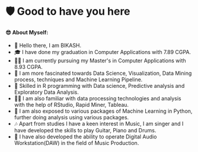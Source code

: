 # 🛡 Good to have you here 
#### 😎 About Myself:
- 👦 Hello there, I am BIKASH.
- 🎓 I have done my graduation in Computer Applications with 7.89 CGPA.
- 👨‍🎓 I am currently pursuing my Master's in Computer Applications with 8.93 CGPA.
- 👀 I am more fascinated towards Data Science, Visualization, Data Mining process, techniques and Machine Learning Pipeline.
- 🌱 Skilled in R programming with Data science, Predictive analysis and Exploratory Data Analysis.
- 🤹‍♂️ I am also familiar with data processing technologies and analysis with the help of RStudio, Rapid Miner, Tableau. 
- 🎁 I am also exposed to various packages of Machine Learning in Python, further doing analysis using various packages.
- 🎶 Apart from studies I have a keen interest in Music, I am singer and I have developed the skills to play Guitar, Piano and Drums.
- 🎼 I have also developed the ability to operate Digital Audio Workstation(DAW) in the field of Music Production.
<!---
NickRig7/NickRig7 is a ✨ special ✨ repository because its `README.md` (this file) appears on your GitHub profile.
You can click the Preview link to take a look at your changes.
--->

